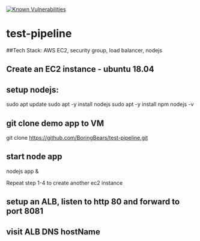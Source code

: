 <a href="https://snyk.io/test/github/BoringBears/test-pipeline?targetFile=package.json"><img src="https://snyk.io/test/github/BoringBears/test-pipeline/badge.svg?targetFile=package.json" alt="Known Vulnerabilities" data-canonical-src="https://snyk.io/test/github/BoringBears/test-pipeline?targetFile=package.json" style="max-width:100%;"></a>

# test-pipeline
##Tech Stack:
AWS EC2, security group, load balancer, nodejs

## Create an EC2 instance - ubuntu 18.04

## setup nodejs:
sudo apt update 
sudo apt -y install nodejs 
sudo apt -y install npm 
nodejs -v
## git clone demo app to VM
git clone https://github.com/BoringBears/test-pipeline.git

## start node app
nodejs app &

Repeat step 1-4 to create another ec2 instance

## setup an ALB, listen to http 80 and forward to port 8081

## visit ALB DNS hostName
